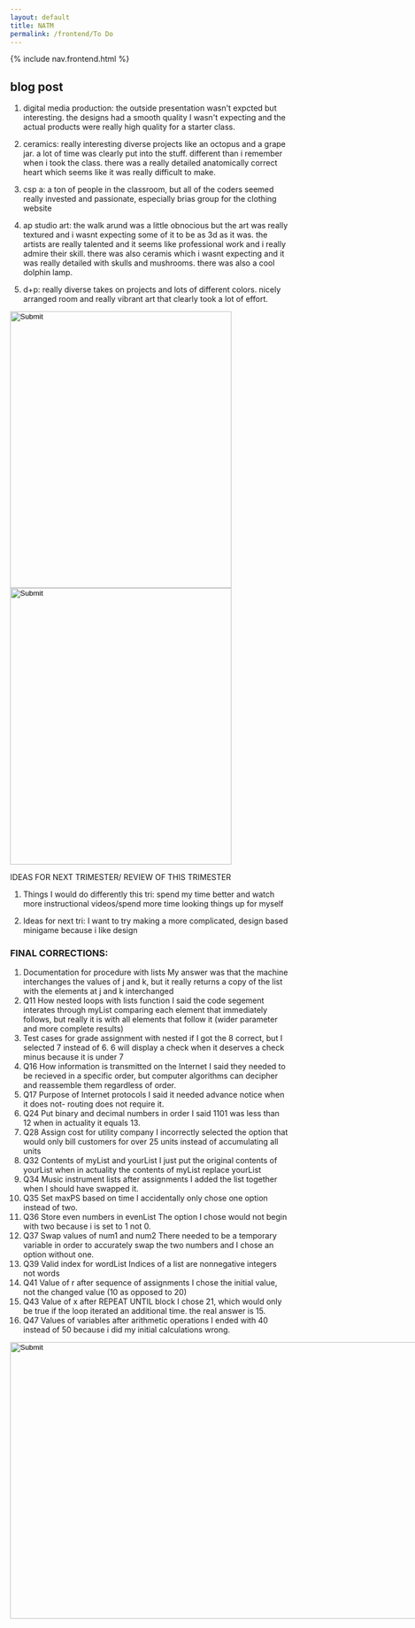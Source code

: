 ```yaml
---
layout: default
title: NATM
permalink: /frontend/To Do
---
```


{% include nav.frontend.html %}

## blog post

1. digital media production: the outside presentation wasn't expcted but interesting. the designs had a smooth quality I wasn't expecting and the actual products were really high quality for a starter class.

2. ceramics: really interesting diverse projects like an octopus and a grape jar. a lot of time was clearly put into the stuff. different than i remember when i took the class. there was a really detailed anatomically correct heart which seems like it was really difficult to make.

3. csp a: a ton of people in the classroom, but all of the coders seemed really invested and passionate, especially brias group for the clothing website

4. ap studio art: the walk arund was a little obnocious but the art was really textured and i wasnt expecting some of it to be as 3d as it was. the artists are really talented and it seems like professional work and i really admire their skill. there was also ceramis which i wasnt expecting and it was really detailed with skulls and mushrooms. there was also a cool dolphin lamp.

5. d+p: really diverse takes on projects and lots of different colors. nicely arranged room and really vibrant art that clearly took a lot of effort. 


<input name="natm" type="Image" src="{{site.baseurl}}/images/natm.jpeg"   width="400" 
     height="500" />
<input name="natm2" type="Image" src="{{site.baseurl}}/images/natm2.JPG"   width="400" 
     height="500" />

IDEAS FOR NEXT TRIMESTER/ REVIEW OF THIS TRIMESTER 

1. Things I would do differently this tri: spend my time better and watch more instructional videos/spend more time looking things up for myself

2. Ideas for next tri: I want to try making a more complicated, design based minigame because i like design

### FINAL CORRECTIONS:

1. Documentation for procedure with lists
     My answer was that the machine interchanges the values of j and k, but it really returns a copy of the list with the elements at j and k interchanged 
2. Q11 How nested loops with lists function
     I said the code segement interates through myList comparing each element that immediately follows, but really it is with all elements that follow it (wider parameter and more complete results)
3.  Test cases for grade assignment with nested if
     I got the 8 correct, but I selected 7 instead of 6. 6 will display a check when it deserves a check minus because it is under 7
4. Q16 How information is transmitted on the Internet
     I said they needed to be recieved in a specific order, but computer algorithms can decipher and reassemble them regardless of order. 
5. Q17 Purpose of Internet protocols
     I said it needed advance notice when it does not- routing does not require it. 
6. Q24 Put binary and decimal numbers in order
     I said 1101 was less than 12 when in actuality it equals 13.
7. Q28 Assign cost for utility company
     I incorrectly selected the option that would only bill customers for over 25 units instead of accumulating all units 
8. Q32 Contents of myList and yourList
     I just put the original contents of yourList when in actuality the contents of myList replace yourList
9. Q34 Music instrument lists after assignments
     I added the list together when I should have swapped it.
10. Q35 Set maxPS based on time
     I accidentally only chose one option instead of two.
11. Q36 Store even numbers in evenList
     The option I chose would not begin with two because i is set to 1 not 0.
12. Q37 Swap values of num1 and num2
     There needed to be a temporary variable in order to accurately swap the two numbers and I chose an option without one.
13. Q39 Valid index for wordList
     Indices of a list are nonnegative integers not words
14. Q41 Value of r after sequence of assignments
     I chose the initial value, not the changed value (10 as opposed to 20)
15. Q43 Value of x after REPEAT UNTIL block
     I chose 21, which would only be true if the loop iterated an additional time. the real answer is 15.
16. Q47 Values of variables after arithmetic operations
     I ended with 40 instead of 50 because i did my initial calculations wrong.

<input name="final" type="Image" src="{{site.baseurl}}/images/final.png"   width="3000" 
     height="500" />
